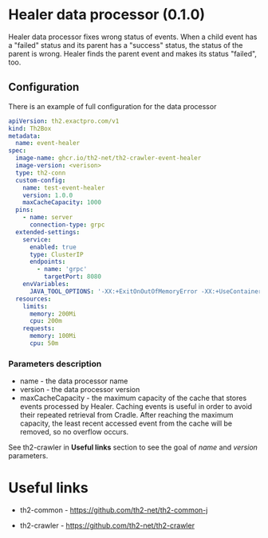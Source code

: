 # Healer data processor (0.1.0)

Healer data processor fixes wrong status of events. When a child event has a "failed" status and its parent
has a "success" status, the status of the parent is wrong. Healer finds the parent event and makes its status "failed", too.

## Configuration

There is an example of full configuration for the data processor

```yaml
apiVersion: th2.exactpro.com/v1
kind: Th2Box
metadata:
  name: event-healer
spec:
  image-name: ghcr.io/th2-net/th2-crawler-event-healer
  image-version: <verison>
  type: th2-conn
  custom-config:
    name: test-event-healer
    version: 1.0.0
    maxCacheCapacity: 1000
  pins:
    - name: server
      connection-type: grpc
  extended-settings:
    service:
      enabled: true
      type: ClusterIP
      endpoints:
        - name: 'grpc'
          targetPort: 8080
    envVariables:
      JAVA_TOOL_OPTIONS: '-XX:+ExitOnOutOfMemoryError -XX:+UseContainerSupport -XX:MaxRAMPercentage=85'
  resources:
    limits:
      memory: 200Mi
      cpu: 200m
    requests:
      memory: 100Mi
      cpu: 50m
```

### Parameters description

+ name - the data processor name
+ version - the data processor version
+ maxCacheCapacity - the maximum capacity of the cache that stores 
  events processed by Healer. Caching events is useful in order to 
  avoid their repeated retrieval from Cradle.
  After reaching the maximum capacity, the least recent accessed event 
  from the cache will be removed, so no overflow occurs.

See th2-crawler in **Useful links** section to see the goal of *name* and *version* 
parameters.

# Useful links

+ th2-common - https://github.com/th2-net/th2-common-j

+ th2-crawler - https://github.com/th2-net/th2-crawler